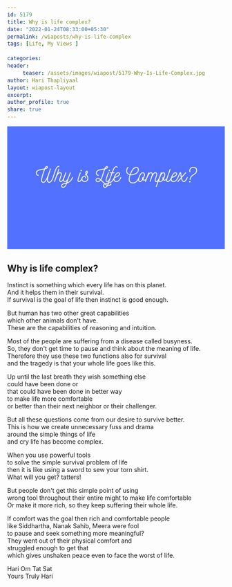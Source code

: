 ```yaml
--- 
id: 5179 
title: Why is life complex?
date: "2022-01-24T08:33:00+05:30"
permalink: /wiaposts/why-is-life-complex
tags: [Life, My Views ]    

categories: 
header:
     teaser: /assets/images/wiapost/5179-Why-Is-Life-Complex.jpg
author: Hari Thapliyaal 
layout: wiapost-layout
excerpt:  
author_profile: true 
share: true 
---
```


![Why is life complex?](/assets/images/wiapost/5179-Why-Is-Life-Complex.jpg)     
   
## Why is life complex?   
   
Instinct is something which every life has on this planet.     
And it helps them in their survival.     
If survival is the goal of life then instinct is good enough.    
    
But human has two other great capabilities     
which other animals don't have.     
These are the capabilities of reasoning and intuition.    
    
Most of the people are suffering from a disease called busyness.     
So, they don't get time to pause and think about the meaning of life.    
Therefore they use these two functions also for survival     
and the tragedy is that your whole life goes like this.     
    
Up until the last breath they wish something else     
could have been done or     
that could have been done in better way    
to make life more comfortable     
or better than their next neighbor or their challenger.     
    
But all these questions come from our desire to survive better.     
This is how we create unnecessary fuss and drama     
around the simple things of life     
and cry life has become complex.    
    
When you use powerful tools     
to solve the simple survival problem of life     
then it is like using a sword to sew your torn shirt.     
What will you get? tatters!    
    
But people don't get this simple point of using     
wrong tool throughout their entire might to make life comfortable     
Or make it more rich, so they keep suffering their whole life.    
    
If comfort was the goal then rich and comfortable people     
like Siddhartha, Nanak Sahib, Meera were fool     
to pause and seek something more meaningful?     
They went out of their physical comfort and     
struggled enough to get that     
which gives unshaken peace even to face the worst of life.    
    
Hari Om Tat Sat     
Yours Truly Hari    

